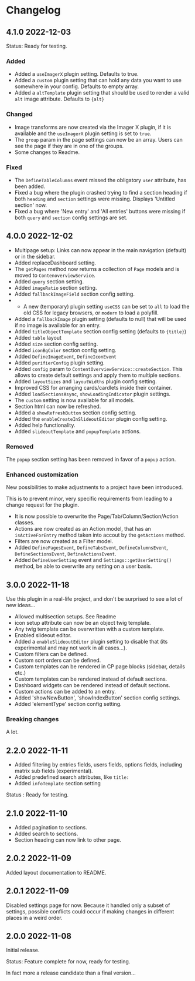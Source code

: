 # Changelog

## 4.1.0 2022-12-03

Status: Ready for testing.

### Added

* Added a `useImagerX` plugin setting. Defaults to true.
* Added a `custom` plugin setting that can hold any data you want to use somewhere in your config. Defaults to empty array.
* Added a `altTemplate` plugin setting that should be used to render a valid `alt` image attribute. Defaults to `{alt}`

### Changed

* Image transforms are now created via the Imager X plugin, if it is available and the `useImagerX` plugin setting is set to `true`.
* The `group` param in the page settings can now be an array. Users can see the page if they are in one of the groups.
* Some changes to Readme.

### Fixed

* The `DefineTableColumns` event missed the obligatory `user` attribute, has been added.
* Fixed a bug where the plugin crashed trying to find a section heading if both `heading` and `section` settings were missing. Displays 'Untitled section' now.
* Fixed a bug where 'New entry' and 'All entries' buttons were missing if both `query` and `section` config settings are set.

## 4.0.0 2022-12-02

* Multipage setup: Links can now appear in the main navigation (default) or in the sidebar.
* Added replaceDashboard setting.
* The `getPages` method now returns a collection of `Page` models and is moved to `ContenoverviewService`.
* Added `query` section setting.
* Added `imageRatio` section setting.
* Added `fallbackImageField` section config setting.
* * A new (temporary) plugin setting `useCSS` can be set to `all` to load the old CSS for legacy browsers, or `modern` to load a polyfill.
* Added a `fallbackImage` plugin setting (defaults to null) that will be used if no image is available for an entry.
* Added `titleObjectTemplate` section config setting (defaults to `{title}`)
* Added `table` layout
* Added `size` section config setting.
* Added `iconBgColor` section config setting.
* Added `DefineImageEvent`, `DefineIconEvent`
* Added `purifierConfig` plugin setting.
* Added `config` param to `ContentOverviewService::createSection`. This allows to create default settings and apply them to multiple sections.
* Added `layoutSizes` and `layoutWidths` plugin config setting.
* Improved CSS for arranging cards/cardlets inside their container.
* Added `loadSectionsAsync`, `showLoadingIndicator` plugin settings.
* The `custom` setting is now available for all models.
* Section html can now be refreshed.
* Added a `showRefreshButton` section config setting.
* Added the `enableCreateInSlideoutEditor` plugin config setting.
* Added help functionality.
* Added `slideoutTemplate` and `popupTemplate` actions.

### Removed

The `popup` section setting has been removed in favor of a `popup` action.

### Enhanced customization

New possibilities to make adjustments to a project have been introduced.

This is to prevent minor, very specific requirements from leading to a change request for the plugin.

* It is now possible to overwrite the Page/Tab/Column/Section/Action classes.
* Actions are now created as an Action model, that has an `isActiveForEntry` method taken into accout by the `getActions` method.
* Filters are now created as a Filter model.
* Added `DefinePagesEvent`, `DefineTabsEvent`, `DefineColumnsEvent`, `DefineSectionsEvent`, `DefineActionsEvent`.
* Added `DefineUserSetting` event and `Settings::getUserSetting()` method, be able to overwrite any setting on a user basis.

## 3.0.0 2022-11-18

Use this plugin in a real-life project, and don't be surprised to see a lot of
new ideas...

* Allowed multisection setups. See Readme
* icon setup attribute can now be an object twig template.
* Any twig template can be overwritten with a custom template.
* Enabled slideout editor.
* Added a `enableSlideoutEditor` plugin setting to disable that (its experimental and may not work in all cases...).
* Custom filters can be defined.
* Custom sort orders can be defined.
* Custom templates can be rendered in CP page blocks (sidebar, details etc.)
* Custom templates can be rendered instead of default sections.
* Dashboard widgets can be rendered instead of default sections.
* Custom actions can be added to an entry.
* Added 'showNewButton', 'showIndexButton' section config settings.
* Added 'elementType' section config setting.


### Breaking changes

A lot.

## 2.2.0 2022-11-11

* Added filtering by entries fields, users fields, options fields, including matrix sub fields (experimental).
* Added predefined search attributes, like `title:`
* Added `infoTemplate` section setting

Status : Ready for testing.

## 2.1.0 2022-11-10

* Added pagination to sections.
* Added search to sections.
* Section heading can now link to other page.

## 2.0.2 2022-11-09

Added layout documentation to README.

## 2.0.1 2022-11-09

Disabled settings page for now. Because it handled only a subset of settings,
possible conflicts could occur if making changes in different places in a weird order.

## 2.0.0 2022-11-08

Initial release.

Status: Feature complete for now, ready for testing.

In fact more a release candidate than a final version...